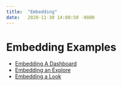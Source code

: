 ```yaml
---
title:  "Embedding"
date:   2020-11-30 14:08:50 -0800
---
```

# Embedding Examples
* [Embedding A Dashboard](https://github.com/llooker/data_application_reference_implementation/blob/main/frontend/src/components/EmbedSDK/Embed.js)
* [Embedding an Explore](https://llooker.github.io/data_application_reference_implementation/)
* [Embedding a Look](https://llooker.github.io/data_application_reference_implementation/)
